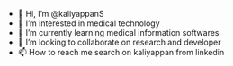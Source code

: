 - 👋 Hi, I’m @kaliyappanS
- 👀 I’m interested in   medical technology
- 🌱 I’m currently learning medical information softwares
- 💞️ I’m looking to collaborate on research and developer
- 📫 How to reach me search on kaliyappan from linkedin 

<!---
kaliyappanS/kaliyappanS is a ✨ special ✨ repository because its `README.md` (this file) appears on your GitHub profile.
You can click the Preview link to take a look at your changes.
--->

